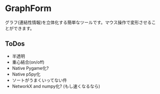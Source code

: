 # GraphForm

グラフ(連結性情報)を立体化する簡単なツールです。マウス操作で変形させることができます。

## ToDos

* 半透明
* 重心結合(on/off)
* Native Pygame化?
* Native p5py化
* ソートがうまくいってない件
* NetworkX and numpy化? (もし速くなるなら)